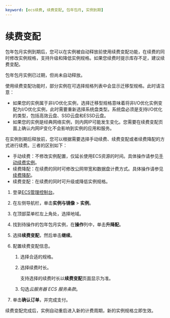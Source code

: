 ```yaml
---
keyword: [ecs续费, 续费变配, 包年包月, 实例到期]
---
```


# 续费变配

包年包月实例到期后，您可以在实例被自动释放前使用续费变配功能，在续费的同时修改实例规格，支持升级和降低实例规格。如果您续费时提示库存不足，建议续费变配。

包年包月实例已过期，但尚未自动释放。

使用续费变配功能时，部分实例在可选择规格列表中会显示迁移型规格。此时请注意：

-   如果您的实例属于非I/O优化实例，选择迁移型规格意味着将非I/O优化实例变配为I/O优化实例，此时需要重新选择系统盘类型。系统盘必须是支持I/O优化的类型，包括高效云盘、SSD云盘和ESSD云盘。
-   如果您的实例是经典网络实例，则内网IP可能发生变化。您需要在续费变配页面上确认内网IP变化不会影响到实例的应用和服务。

在实例到期后释放前，您可以根据需要选择手动续费、续费变配或者续费降配的方式进行续费。三者的区别如下：

-   手动续费：不修改实例配置，仅延长使用ECS资源的时间。具体操作请参见[手动续费实例](/cn.zh-CN/产品定价/续费实例/手动续费实例.md)。
-   续费降配：在续费的同时可修改公网带宽和数据盘计费方式。具体操作请参见[续费降配](/cn.zh-CN/产品定价/续费实例/续费降配.md)。
-   续费变配：在续费的同时可升级或降低实例规格。

1.  登录[ECS管理控制台](https://ecs.console.aliyun.com)。

2.  在左侧导航栏，单击**实例与镜像** \> **实例**。

3.  在顶部菜单栏左上角处，选择地域。

4.  找到待操作的包年包月实例，在**操作**列中，单击**升降配**。

5.  选择**续费变配**，然后单击**继续**。

6.  配置续费变配信息。

    1.  选择合适的规格。

    2.  选择续费时长。

        支持选择的续费时长以**续费变配**页面显示为准。

    3.  勾选*云服务器 ECS 服务条款*。

7.  单击**确认订单**，并完成支付。


续费变配完成后，实例自动重启进入新的计费周期，新的实例规格立即生效。

